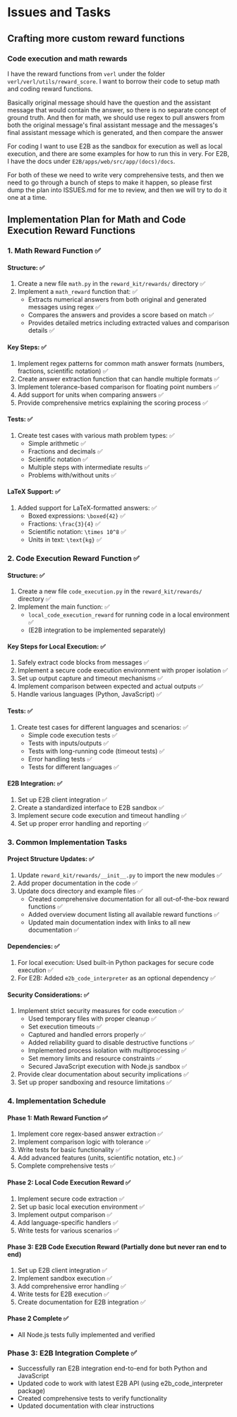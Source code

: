 # Issues and Tasks

## Crafting more custom reward functions
### Code execution and math rewards

I have the reward functions from `verl` under the folder `verl/verl/utils/reward_score`. I want to borrow their code to setup math and coding reward functions.


Basically original message should have the question and the assistant message that would contain the answer, so there is no separate concept of ground truth. And then for math, we should use regex to pull answers from both the original message's final assistant message and the messages's final assistant message which is generated, and then compare the answer

For coding I want to use E2B as the sandbox for execution as well as local execution, and there are some examples for how to run this in very. For E2B, I have the docs under `E2B/apps/web/src/app/(docs)/docs`.

For both of these we need to write very comprehensive tests, and then we need to go through a bunch of steps to make it happen, so please first dump the plan into ISSUES.md for me to review, and then we will try to do it one at a time.

## Implementation Plan for Math and Code Execution Reward Functions

### 1. Math Reward Function ✅

#### Structure: ✅
1. Create a new file `math.py` in the `reward_kit/rewards/` directory ✅
2. Implement a `math_reward` function that: ✅
   - Extracts numerical answers from both original and generated messages using regex ✅
   - Compares the answers and provides a score based on match ✅
   - Provides detailed metrics including extracted values and comparison details ✅

#### Key Steps: ✅
1. Implement regex patterns for common math answer formats (numbers, fractions, scientific notation) ✅
2. Create answer extraction function that can handle multiple formats ✅
3. Implement tolerance-based comparison for floating point numbers ✅
4. Add support for units when comparing answers ✅
5. Provide comprehensive metrics explaining the scoring process ✅

#### Tests: ✅
1. Create test cases with various math problem types: ✅
   - Simple arithmetic ✅
   - Fractions and decimals ✅
   - Scientific notation ✅
   - Multiple steps with intermediate results ✅
   - Problems with/without units ✅

#### LaTeX Support: ✅
1. Added support for LaTeX-formatted answers: ✅
   - Boxed expressions: `\boxed{42}` ✅
   - Fractions: `\frac{3}{4}` ✅
   - Scientific notation: `\times 10^8` ✅
   - Units in text: `\text{kg}` ✅

### 2. Code Execution Reward Function ✅

#### Structure: ✅
1. Create a new file `code_execution.py` in the `reward_kit/rewards/` directory ✅
2. Implement the main function: ✅
   - `local_code_execution_reward` for running code in a local environment ✅
   - (E2B integration to be implemented separately) 

#### Key Steps for Local Execution: ✅
1. Safely extract code blocks from messages ✅
2. Implement a secure code execution environment with proper isolation ✅
3. Set up output capture and timeout mechanisms ✅
4. Implement comparison between expected and actual outputs ✅
5. Handle various languages (Python, JavaScript) ✅

#### Tests: ✅
1. Create test cases for different languages and scenarios: ✅
   - Simple code execution tests ✅
   - Tests with inputs/outputs ✅
   - Tests with long-running code (timeout tests) ✅
   - Error handling tests ✅
   - Tests for different languages ✅

#### E2B Integration: ✅
1. Set up E2B client integration ✅
2. Create a standardized interface to E2B sandbox ✅
3. Implement secure code execution and timeout handling ✅
4. Set up proper error handling and reporting ✅

### 3. Common Implementation Tasks

#### Project Structure Updates: ✅
1. Update `reward_kit/rewards/__init__.py` to import the new modules ✅
2. Add proper documentation in the code ✅
3. Update docs directory and example files ✅
   - Created comprehensive documentation for all out-of-the-box reward functions ✅
   - Added overview document listing all available reward functions ✅
   - Updated main documentation index with links to all new documentation ✅

#### Dependencies: ✅
1. For local execution: Used built-in Python packages for secure code execution ✅
2. For E2B: Added `e2b_code_interpreter` as an optional dependency ✅

#### Security Considerations: ✅
1. Implement strict security measures for code execution ✅
   - Used temporary files with proper cleanup ✅
   - Set execution timeouts ✅
   - Captured and handled errors properly ✅
   - Added reliability guard to disable destructive functions ✅
   - Implemented process isolation with multiprocessing ✅
   - Set memory limits and resource constraints ✅
   - Secured JavaScript execution with Node.js sandbox ✅
2. Provide clear documentation about security implications ✅
3. Set up proper sandboxing and resource limitations ✅

### 4. Implementation Schedule

#### Phase 1: Math Reward Function ✅
1. Implement core regex-based answer extraction ✅
2. Implement comparison logic with tolerance ✅
3. Write tests for basic functionality ✅
4. Add advanced features (units, scientific notation, etc.) ✅
5. Complete comprehensive tests ✅

#### Phase 2: Local Code Execution Reward ✅
1. Implement secure code extraction ✅
2. Set up basic local execution environment ✅
3. Implement output comparison ✅
4. Add language-specific handlers ✅
5. Write tests for various scenarios ✅

#### Phase 3: E2B Code Execution Reward (Partially done but never ran end to end)
1. Set up E2B client integration ✅
2. Implement sandbox execution ✅
3. Add comprehensive error handling ✅
4. Write tests for E2B execution ✅
5. Create documentation for E2B integration ✅

#### Phase 2 Complete ✅
- All Node.js tests fully implemented and verified

### Phase 3: E2B Integration Complete ✅
- Successfully ran E2B integration end-to-end for both Python and JavaScript
- Updated code to work with latest E2B API (using e2b_code_interpreter package)
- Created comprehensive tests to verify functionality
- Updated documentation with clear instructions